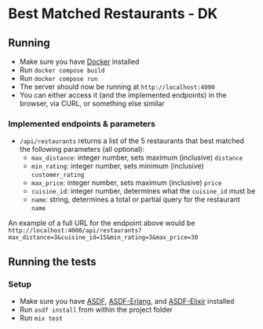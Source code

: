 # Best Matched Restaurants - DK

## Running

- Make sure you have [Docker](https://www.docker.com/) installed
- Run `docker compose build`
- Run `docker compose run`
- The server should now be running at `http://localhost:4000`
- You can either access it (and the implemented endpoints) in the browser, via CURL, or something else similar

### Implemented endpoints & parameters
- `/api/restaurants` returns a list of the 5 restaurants that best matched the following parameters (all optional):
  - `max_distance`: integer number, sets maximum (inclusive) `distance`
  - `min_rating`: integer number, sets minimum (inclusive) `customer_rating`
  - `max_price`: integer number, sets maximum (inclusive) `price`
  - `cuisine_id`: integer number, determines what the `cuisine_id` must be
  - `name`: string, determines a total or partial query for the restaurant `name`

An example of a full URL for the endpoint above would be `http://localhost:4000/api/restaurants?max_distance=3&cuisine_id=15&min_rating=3&max_price=30`

## Running the tests
### Setup
- Make sure you have [ASDF](https://github.com/asdf-vm/asdf), [ASDF-Erlang](https://github.com/asdf-vm/asdf-erlang), and [ASDF-Elixir](https://github.com/asdf-vm/asdf-elixir) installed
- Run `asdf install` from within the project folder
- Run `mix test`
